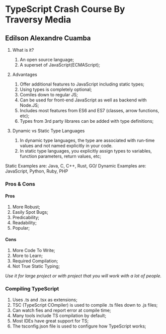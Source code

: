 # TypeScript Crash Course By Traversy Media
## Edilson Alexandre Cuamba

1. What is it?
   1. An open source language;
   2. A superset of JavaScript(ECMAScript);
2. Advantages
   1. Offer additional features to JavaScript including static types;
   2. Using types is completely optional;
   3. Comiles down to regular JS;
   4. Can be used for front-end JavaScript as well as backend with Node.JS;
   5. Includes most features from ES6 and ES7 (classes, arrow functions, etc);
   6. Types from 3rd party librares can be added with type definitions;

3. Dynamic vs Static Type Languages
   1. In dynamic type languages, the type are associated with run-time values and not named explicitly in your code.
   2. In static type languages, you explicitly assign types to variables, function parameters, return values, etc;

Static Examples are: Java, C, C++, Rust, GO/
Dynamic Examples are: JavaScript, Python, Ruby, PHP

### Pros & Cons
#### Pros
1. More Robust;
2. Easily Spot Bugs;
3. Predicability;
4. Readability;
5. Popular;

#### Cons
1. More Code To Write;
2. More to Learn;
3. Required Compilation;
4. Not True Static Typing;

*Use it for large project or with project that you will work with a lot of people.*

### Compiling TypeScript
1. Uses .ts and .tsx as extensions;
2. TSC (TypeScript COmpiler) is used to compile .ts files down to .js files;
3. Can watch fies and report error at compile time;
4. Many tools include TS compilation by default;
5. Most IDEs have great support for TS;
6. The tsconfig.json file is used to configure how TypeScript works;



